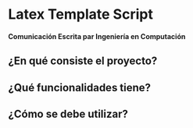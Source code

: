 # Latex Template Script 
#### Comunicación Escrita par Ingeniería en Computación

## ¿En qué consiste el proyecto?

## ¿Qué funcionalidades tiene?

## ¿Cómo se debe utilizar?

